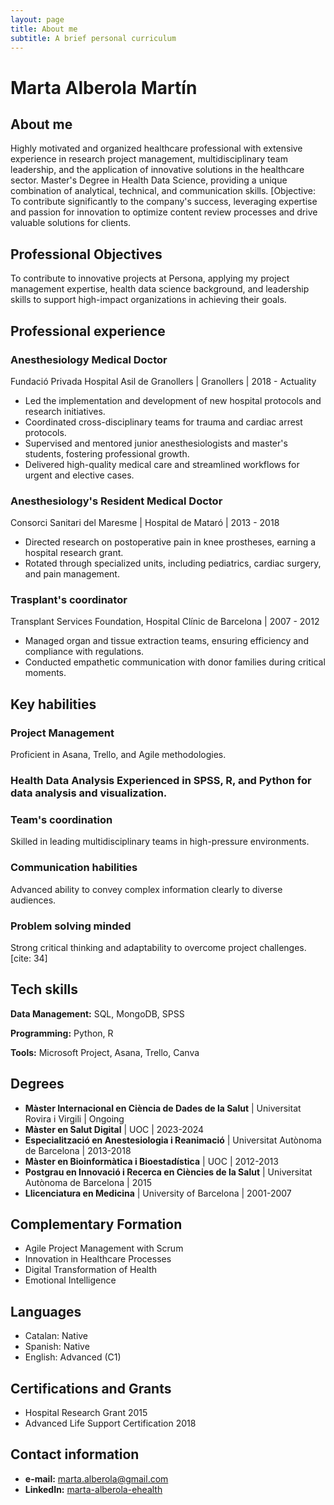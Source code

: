```yaml
---
layout: page
title: About me
subtitle: A brief personal curriculum
---
```



# Marta Alberola Martín

## About me

Highly motivated and organized healthcare professional with extensive experience in research project management, multidisciplinary team leadership, and the application of innovative solutions in the healthcare sector. Master's Degree in Health Data Science, providing a unique combination of analytical, technical, and communication skills. [Objective: To contribute significantly to the company's success, leveraging expertise and passion for innovation to optimize content review processes and drive valuable solutions for clients.


## Professional Objectives

To contribute to innovative projects at Persona, applying my project management expertise, health data science background, and leadership skills to support high-impact organizations in achieving their goals.


## Professional experience

### Anesthesiology Medical Doctor

Fundació Privada Hospital Asil de Granollers | Granollers | 2018 - Actuality

* Led the implementation and development of new hospital protocols and research initiatives. 
* Coordinated cross-disciplinary teams for trauma and cardiac arrest protocols. 
* Supervised and mentored junior anesthesiologists and master's students, fostering professional growth. 
* Delivered high-quality medical care and streamlined workflows for urgent and elective cases. 

### Anesthesiology's Resident Medical Doctor

Consorci Sanitari del Maresme | Hospital de Mataró | 2013 - 2018 

* Directed research on postoperative pain in knee prostheses, earning a hospital research grant. 
* Rotated through specialized units, including pediatrics, cardiac surgery, and pain management. 

### **Trasplant's coordinator**

Transplant Services Foundation, Hospital Clínic de Barcelona | 2007 - 2012 

* Managed organ and tissue extraction teams, ensuring efficiency and compliance with regulations. 
* Conducted empathetic communication with donor families during critical moments.

## **Key habilities**

### **Project Management** 
Proficient in Asana, Trello, and Agile methodologies.
### **Health Data Analysis** Experienced in SPSS, R, and Python for data analysis and visualization.

### **Team's coordination**
Skilled in leading multidisciplinary teams in high-pressure environments.

### **Communication habilities**
Advanced ability to convey complex information clearly to diverse audiences.

### **Problem solving minded**
Strong critical thinking and adaptability to overcome project challenges. [cite: 34]

## **Tech skills** 

**Data Management:** SQL, MongoDB, SPSS 

**Programming:** Python, R 

**Tools:** Microsoft Project, Asana, Trello, Canva 

## Degrees

* **Màster Internacional en Ciència de Dades de la Salut** | Universitat Rovira i Virgili | Ongoing 
* **Màster en Salut Digital** | UOC | 2023-2024 
* **Especialització en Anestesiologia i Reanimació** | Universitat Autònoma de Barcelona | 2013-2018 
* **Màster en Bioinformàtica i Bioestadística** | UOC | 2012-2013 
* **Postgrau en Innovació i Recerca en Ciències de la Salut** | Universitat Autònoma de Barcelona | 2015 
* **Llicenciatura en Medicina** | University of Barcelona | 2001-2007 

## Complementary Formation

* Agile Project Management with Scrum 
* Innovation in Healthcare Processes 
* Digital Transformation of Health 
* Emotional Intelligence 

## Languages

* Catalan: Native
* Spanish: Native
* English: Advanced (C1)

## Certifications and Grants

* Hospital Research Grant 2015
* Advanced Life Support Certification 2018


## Contact information

* **e-mail:** [marta.alberola@gmail.com](mailto:marta.alberola@gmail.com)
* **LinkedIn:** [marta-alberola-ehealth](https://www.linkedin.com/in/marta-alberola-ehealth/)

